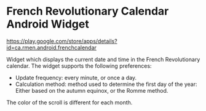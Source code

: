 French Revolutionary Calendar Android Widget
============================================

https://play.google.com/store/apps/details?id=ca.rmen.android.frenchcalendar

Widget which displays the current date and time in the French Revolutionary calendar. The widget supports the following preferences:
* Update frequency: every minute, or once a day.
* Calculation method: method used to determine the first day of the year: Either based on the autumn equinox, or the Romme method.

The color of the scroll is different for each month.
